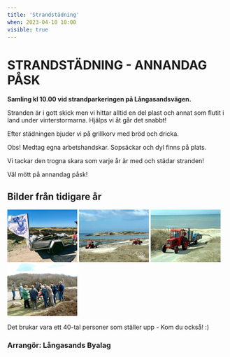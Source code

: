 ```yaml
---
title: 'Strandstädning'
when: 2023-04-10 10:00
visible: true
---
```



# STRANDSTÄDNING - ANNANDAG PÅSK

**Samling kl 10.00 vid strandparkeringen på Långasandsvägen.**    

Stranden är i gott skick men vi hittar alltid en del plast och annat som flutit i land under vinterstormarna. Hjälps vi åt går det snabbt! 

Efter städningen bjuder vi på grillkorv med bröd och dricka. 

Obs! Medtag egna arbetshandskar. Sopsäckar och dyl finns på plats. 

Vi tackar den trogna skara som varje år är med och städar stranden!

Väl mött på annandag påsk! 

## Bilder från tidigare år

<img width="160" alt="strandstadning" src="/assets/images/strandstadning.jpg" />
<img width="160" height="120" alt="040424-01" src="/assets/images/040424-01.jpg" />
<img width="160" height="120" alt="040424-02" src="/assets/images/040424-02.jpg" />
<img width="160" height="120" alt="040424-03" src="/assets/images/040424-03.jpg" />

Det brukar vara ett 40-tal personer som ställer upp - Kom du också! :)

### Arrangör: Långasands Byalag
